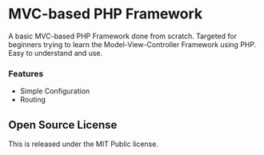 # MVC-based PHP Framework

A basic MVC-based PHP Framework done from scratch. Targeted for beginners trying to learn the Model-View-Controller Framework using PHP. Easy to understand and use.

### Features
* Simple Configuration
* Routing

## Open Source License
This is released under the MIT Public license.